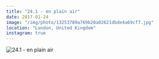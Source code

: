 ```yaml
---
title: "24.1 - en plain air"
date: 2017-01-24
image: "/img/photo/13253789a769b20a02621dbde4a69cf7.jpg"
location: "London, United Kingdom"
instagram: true
---
```


![24.1 - en plain air](/img/photo/13253789a769b20a02621dbde4a69cf7.jpg)
